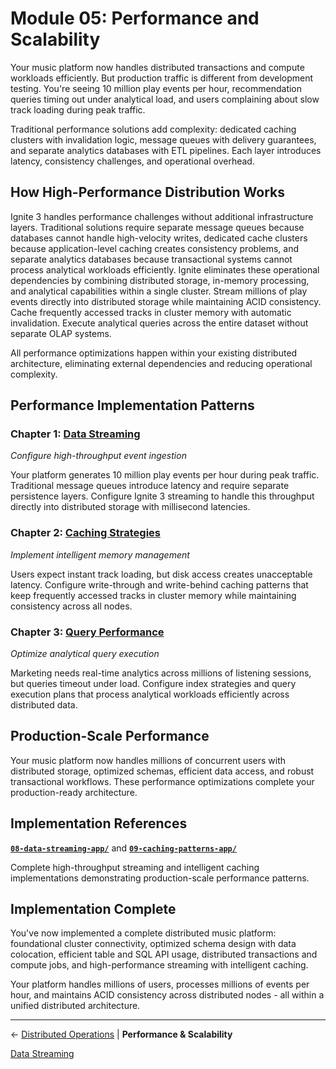 <!--
Licensed under Creative Commons Attribution-NonCommercial-ShareAlike 4.0 International (CC BY-NC-SA 4.0)
SPDX-License-Identifier: CC-BY-NC-SA-4.0
For full license text, see LICENSE-CC-BY-NC-SA-4.0
-->

# Module 05: Performance and Scalability

Your music platform now handles distributed transactions and compute workloads efficiently. But production traffic is different from development testing. You're seeing 10 million play events per hour, recommendation queries timing out under analytical load, and users complaining about slow track loading during peak traffic.

Traditional performance solutions add complexity: dedicated caching clusters with invalidation logic, message queues with delivery guarantees, and separate analytics databases with ETL pipelines. Each layer introduces latency, consistency challenges, and operational overhead.

## How High-Performance Distribution Works

Ignite 3 handles performance challenges without additional infrastructure layers. Traditional solutions require separate message queues because databases cannot handle high-velocity writes, dedicated cache clusters because application-level caching creates consistency problems, and separate analytics databases because transactional systems cannot process analytical workloads efficiently. Ignite eliminates these operational dependencies by combining distributed storage, in-memory processing, and analytical capabilities within a single cluster. Stream millions of play events directly into distributed storage while maintaining ACID consistency. Cache frequently accessed tracks in cluster memory with automatic invalidation. Execute analytical queries across the entire dataset without separate OLAP systems.

All performance optimizations happen within your existing distributed architecture, eliminating external dependencies and reducing operational complexity.

## Performance Implementation Patterns

### Chapter 1: [Data Streaming](./01-data-streaming.md)

*Configure high-throughput event ingestion*

Your platform generates 10 million play events per hour during peak traffic. Traditional message queues introduce latency and require separate persistence layers. Configure Ignite 3 streaming to handle this throughput directly into distributed storage with millisecond latencies.

### Chapter 2: [Caching Strategies](./02-caching-strategies.md)

*Implement intelligent memory management*

Users expect instant track loading, but disk access creates unacceptable latency. Configure write-through and write-behind caching patterns that keep frequently accessed tracks in cluster memory while maintaining consistency across all nodes.

### Chapter 3: [Query Performance](./03-query-performance.md)

*Optimize analytical query execution*

Marketing needs real-time analytics across millions of listening sessions, but queries timeout under load. Configure index strategies and query execution plans that process analytical workloads efficiently across distributed data.

## Production-Scale Performance

Your music platform now handles millions of concurrent users with distributed storage, optimized schemas, efficient data access, and robust transactional workflows. These performance optimizations complete your production-ready architecture.

## Implementation References

**[`08-data-streaming-app/`](../../ignite3-reference-apps/08-data-streaming-app/)** and **[`09-caching-patterns-app/`](../../ignite3-reference-apps/09-caching-patterns-app/)**

Complete high-throughput streaming and intelligent caching implementations demonstrating production-scale performance patterns.

## Implementation Complete

You've now implemented a complete distributed music platform: foundational cluster connectivity, optimized schema design with data colocation, efficient table and SQL API usage, distributed transactions and compute jobs, and high-performance streaming with intelligent caching.

Your platform handles millions of users, processes millions of events per hour, and maintains ACID consistency across distributed nodes - all within a unified distributed architecture.

---

← [Distributed Operations](../04-distributed-operations/) | **Performance & Scalability**

[Data Streaming](./01-data-streaming.md)
